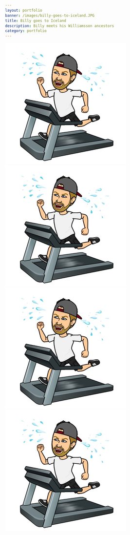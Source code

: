 ```yaml
---
layout: portfolio
banner: /images/billy-goes-to-iceland.JPG
title: Billy goes to Iceland
description: Billy meets his Williamsson ancestors
category: portfolio
---
```


<img src="/images/billy-gets-fit.JPG" class="one-half">
<img src="/images/billy-gets-fit.JPG" class="one-half">
<img src="/images/billy-gets-fit.JPG" class="one-third">
<img src="/images/billy-gets-fit.JPG" class="two-thirds">
